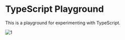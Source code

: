 # TypeScript Playground

This is a playground for experimenting with TypeScript.

<img src="https://img.shields.io/badge/warm--up-1-teal" alt="1" style="pointer-events: none;"/>
